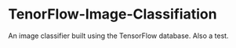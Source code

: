 # TenorFlow-Image-Classifiation
An image classifier built using the TensorFlow database. Also a test.
